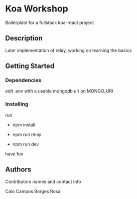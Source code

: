 # Koa Workshop

Boilerplate for a fullstack koa-react project 

## Description

Later implementation of relay, working on learning the basics

## Getting Started

### Dependencies

edit .env with a usable mongodb uri on MONGO_URI

### Installing
run 
* npm install 

* npm run relay

* npm run dev 

have fun 

## Authors

Contributors names and contact info

Caio Campos Borges Rosa
